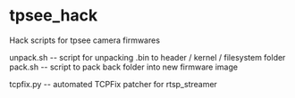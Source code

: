 tpsee_hack
==========

Hack scripts for tpsee camera firmwares

unpack.sh -- script for unpacking .bin to header / kernel / filesystem folder
pack.sh -- script to pack back folder into new firmware image

tcpfix.py -- automated TCPFix patcher for rtsp_streamer


